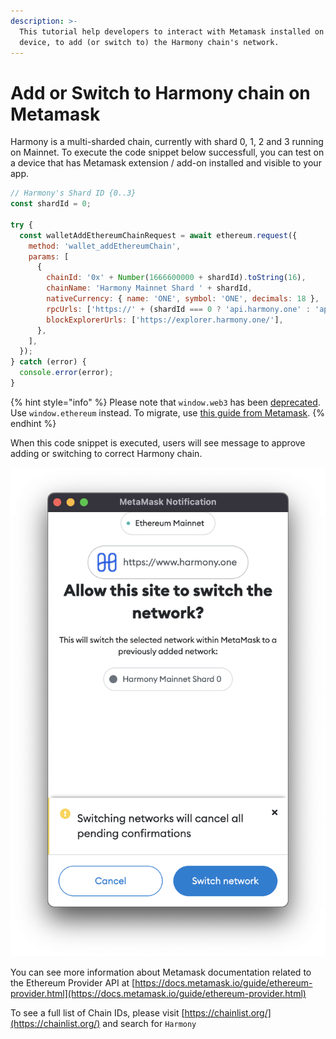```yaml
---
description: >-
  This tutorial help developers to interact with Metamask installed on a user's
  device, to add (or switch to) the Harmony chain's network.
---
```


# Add or Switch to Harmony chain on Metamask

Harmony is a multi-sharded chain, currently with shard 0, 1, 2 and 3 running on Mainnet.  To execute the code snippet below successfull, you can test on a device that has Metamask extension / add-on installed and visible to your app.

```javascript
// Harmony's Shard ID {0..3}
const shardId = 0;

try {
  const walletAddEthereumChainRequest = await ethereum.request({
    method: 'wallet_addEthereumChain',
    params: [
      {
        chainId: '0x' + Number(1666600000 + shardId).toString(16),
        chainName: 'Harmony Mainnet Shard ' + shardId,
        nativeCurrency: { name: 'ONE', symbol: 'ONE', decimals: 18 },
        rpcUrls: ['https://' + (shardId === 0 ? 'api.harmony.one' : 'api.s' + shardId + '.t.hmny.io')],
        blockExplorerUrls: ['https://explorer.harmony.one/'],
      },
    ],
  });
} catch (error) {
  console.error(error);
}
```

{% hint style="info" %}
Please note that `window.web3` has been [deprecated](https://docs.metamask.io/guide/provider-migration.html#summary-of-breaking-changes).  Use `window.ethereum` instead.  To migrate, use [this guide from Metamask](https://docs.metamask.io/guide/provider-migration.html#table-of-contents).
{% endhint %}

When this code snippet is executed, users will see message to approve adding or switching to correct Harmony chain.

![Metamask pops up asking to Switch Network to Harmony Mainnet Shard 0](../../../.gitbook/assets/switch.png)

You can see more information about Metamask documentation related to the Ethereum Provider API at [https://docs.metamask.io/guide/ethereum-provider.html](https://docs.metamask.io/guide/ethereum-provider.html)

To see a full list of Chain IDs, please visit [https://chainlist.org/](https://chainlist.org/) and search for `Harmony`
